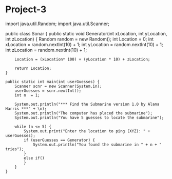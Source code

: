 # Project-3

import java.util.Random; 
import java.util.Scanner;

public class Sonar {
	public static void Generator(int xLocation, int yLocation, int zLocation) {
		Random random = new Random();
		int Location = 0;
		int xLocation = random.nextInt(10) + 1;
		int yLocation = random.nextInt(10) + 1;
		int zLocation = random.nextInt(10) + 1;
		
		Location = (xLocation* 100) + (yLocation * 10) + zLocation;
		
		return Location;
	}
	
	public static int main(int userGuesses) {
		Scanner scnr = new Scanner(System.in);
		userGuesses = scnr.nextInt();
		int n  = 1; 
		
		System.out.println("*** Find the Submarine version 1.0 by Alana Harris ***" + \n);
		System.out.println("The computer has placed the submarine");
		System.out.println("You have 5 guesses to locate the submarine");
		
		while (n <= 5) {
			System.out.print("Enter the location to ping (XYZ): " + userGuesses);
			if (userGuesses == Generator) {
				System.out.println("You found the submarine in " + n + " tries");
			}
			else if()
			}
		}
	}
